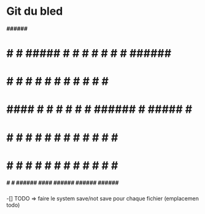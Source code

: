 # Git du bled
  #####                 ######               ######                          
 #     #  #  #####      #     #  #    #      #     #  #       ######  #####  
 #        #    #        #     #  #    #      #     #  #       #       #    # 
 #  ####  #    #        #     #  #    #      ######   #       #####   #    # 
 #     #  #    #        #     #  #    #      #     #  #       #       #    # 
 #     #  #    #        #     #  #    #      #     #  #       #       #    # 
  #####   #    #        ######    ####       ######   ######  ######  #####  

-[] TODO => faire le system save/not save pour chaque fichier (emplacemen todo)